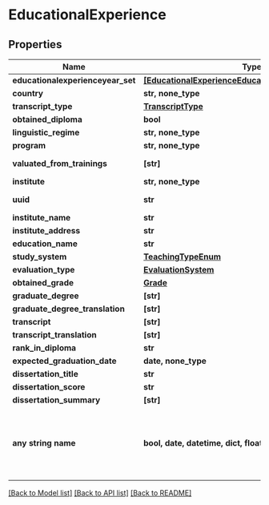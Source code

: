 # EducationalExperience


## Properties
Name | Type | Description | Notes
------------ | ------------- | ------------- | -------------
**educationalexperienceyear_set** | [**[EducationalExperienceEducationalexperienceyearSet]**](EducationalExperienceEducationalexperienceyearSet.md) |  | 
**country** | **str, none_type** |  | 
**transcript_type** | [**TranscriptType**](TranscriptType.md) |  | 
**obtained_diploma** | **bool** |  | 
**linguistic_regime** | **str, none_type** |  | [optional] 
**program** | **str, none_type** |  | [optional] 
**valuated_from_trainings** | **[str]** |  | [optional] [readonly] 
**institute** | **str, none_type** |  | [optional] 
**uuid** | **str** |  | [optional] [readonly] 
**institute_name** | **str** |  | [optional] 
**institute_address** | **str** |  | [optional] 
**education_name** | **str** |  | [optional] 
**study_system** | [**TeachingTypeEnum**](TeachingTypeEnum.md) |  | [optional] 
**evaluation_type** | [**EvaluationSystem**](EvaluationSystem.md) |  | [optional] 
**obtained_grade** | [**Grade**](Grade.md) |  | [optional] 
**graduate_degree** | **[str]** |  | [optional] 
**graduate_degree_translation** | **[str]** |  | [optional] 
**transcript** | **[str]** |  | [optional] 
**transcript_translation** | **[str]** |  | [optional] 
**rank_in_diploma** | **str** |  | [optional] 
**expected_graduation_date** | **date, none_type** |  | [optional] 
**dissertation_title** | **str** |  | [optional] 
**dissertation_score** | **str** |  | [optional] 
**dissertation_summary** | **[str]** |  | [optional] 
**any string name** | **bool, date, datetime, dict, float, int, list, str, none_type** | any string name can be used but the value must be the correct type | [optional]

[[Back to Model list]](../README.md#documentation-for-models) [[Back to API list]](../README.md#documentation-for-api-endpoints) [[Back to README]](../README.md)


